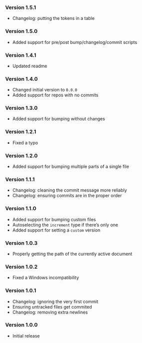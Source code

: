 ### Version 1.5.1
- Changelog: putting the tokens in a table

### Version 1.5.0
- Added support for pre/post bump/changelog/commit scripts

### Version 1.4.1
- Updated readme

### Version 1.4.0
- Changed initial version to `0.0.0`
- Added support for repos with no commits

### Version 1.3.0
- Added support for bumping without changes

### Version 1.2.1
- Fixed a typo

### Version 1.2.0
- Added support for bumping multiple parts of a single file

### Version 1.1.1
- Changelog: cleaning the commit message more reliably
- Changelog: ensuring commits are in the proper order

### Version 1.1.0
- Added support for bumping custom files
- Autoselecting the `increment` type if there’s only one
- Added support for setting a `custom` version

### Version 1.0.3
- Properly getting the path of the currently active document

### Version 1.0.2
- Fixed a Windows incompatibility

### Version 1.0.1
- Changelog: ignoring the very first commit
- Ensuring untracked files get commited
- Changelog: removing extra newlines

### Version 1.0.0
- Initial release
